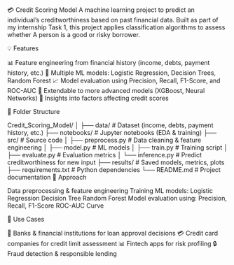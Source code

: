💳 Credit Scoring Model
A machine learning project to predict an individual’s creditworthiness based on past financial data. 
Built as part of my internship Task 1, this project applies classification algorithms to assess whether
A person is a good or risky borrower.

💡 Features

📊 Feature engineering from financial history (income, debts, payment history, etc.)
🧠 Multiple ML models: Logistic Regression, Decision Trees, Random Forest
📈 Model evaluation using Precision, Recall, F1-Score, and ROC-AUC
🔮 Extendable to more advanced models (XGBoost, Neural Networks)
🧾 Insights into factors affecting credit scores

📁 Folder Structure

Credit_Scoring_Model/
│
├── data/                     # Dataset (income, debts, payment history, etc.)
├── notebooks/                # Jupyter notebooks (EDA & training)
├── src/                      # Source code
│   ├── preprocess.py         # Data cleaning & feature engineering
│   ├── model.py              # ML models
│   ├── train.py              # Training script
│   ├── evaluate.py           # Evaluation metrics
│   └── inference.py          # Predict creditworthiness for new input
├── results/                  # Saved models, metrics, plots
├── requirements.txt          # Python dependencies
└── README.md                 # Project documentation
🧠 Approach

Data preprocessing & feature engineering
 Training ML models:
  Logistic Regression
  Decision Tree
  Random Forest
 Model evaluation using:
  Precision, Recall, F1-Score
  ROC-AUC Curve

📌 Use Cases

🏦 Banks & financial institutions for loan approval decisions
💳 Credit card companies for credit limit assessment
📊 Fintech apps for risk profiling
🔒 Fraud detection & responsible lending
